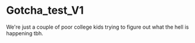 # Gotcha_test_V1
We're just a couple of poor college kids trying to figure out what the hell is happening tbh.
